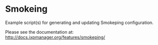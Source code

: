 # Smokeing

Example script(s) for generating and updating Smokeping configuration.

Please see the documentation at: http://docs.ixpmanager.org/features/smokeping/

